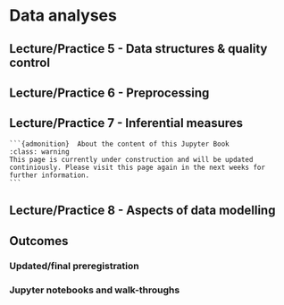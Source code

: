 # Data analyses

## Lecture/Practice 5 - Data structures & quality control

## Lecture/Practice 6 - Preprocessing

## Lecture/Practice 7 - Inferential measures
````{margin}
```{admonition}  About the content of this Jupyter Book
:class: warning
This page is currently under construction and will be updated continiously. Please visit this page again in the next weeks for further information.
```
````

## Lecture/Practice 8 - Aspects of data modelling

## Outcomes

### Updated/final preregistration	

### Jupyter notebooks and walk-throughs
